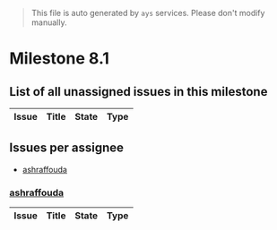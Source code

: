 > This file is auto generated by `ays` services. Please don't modify manually.

# Milestone 8.1

## List of all unassigned issues in this milestone

|Issue|Title|State|Type|
|-----|-----|-----|---|


## Issues per assignee
- [ashraffouda](#ashraffouda)



### [ashraffouda](https://github.com/ashraffouda)

|Issue|Title|State|Type|
|-----|-----|-----|----|

